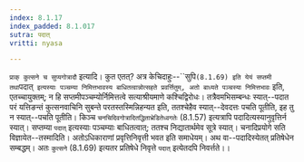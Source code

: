 ```yaml
---
index: 8.1.17
index_padded: 8.1.017
sutra: पदात्
vritti: nyasa

---
```

`प्राक् कुत्सने च सुप्यगोत्रादौ` इत्यादि। कुत एतत्? अत्र केचिदाहुः--``सुपि` (8.1.69) इति येयं सप्तमी तथा `पदात्` इत्यस्याः पञ्चम्या निमित्तभावस्य बाधितत्वान्नोत्सहते प्रवर्त्तितुम्, अतो बाध्यते पञ्चस्या निमित्तभावः` इति, एतच्चायुक्तम्; न हि सप्तमीपञ्चम्योर्निमित्तत्वे सत्याश्रीयमाणे कश्चिद्विरोधः। तत्रैवमभिसम्बन्धः स्यात्--पदात परं यत्तिङन्तं कुत्सनवाचिनि सुबन्ते परतस्तस्मिन्निहन्यत इति, ततश्चेहैव स्यात्--देवदत्तः पचति पूतीति, इह तु न स्यात्--पचति पूतीति। किञ्च `चनचिदिवगोत्रादितद्धिताभ्रेडितेध्वगतेः` (8.1.57) इत्यत्रापि पदादित्यस्यानुवृत्तिर्न स्यात्। सप्तम्या `पदात्` इत्यस्याः पञ्चम्याः बाधितत्वात्; ततश्च निद्यातार्थमेव सूत्रे स्यात्। चनादिप्रयोगे सति विज्ञायेत--तस्मादिति। अतोऽधिकाराणां प्रवृत्तिनिवृत्ती भवत इति समाधेयम्। अथ वा--पदादिस्येतत् प्रतिषेधेन सम्बद्धम्। अतः `कुत्सने` (8.1.69) इत्यतर प्रतिषेधे निवृत्ते `पदात्` इत्येतदपि निवर्त्तते।।